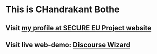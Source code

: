 # This is CHandrakant Bothe
## Visit [my profile at SECURE EU Project website](https://secure-robots.eu/fellows/bothe/)
## Visit live web-demo: [Discourse Wizard](https://crbothe.github.io/discourse-wizard/)


